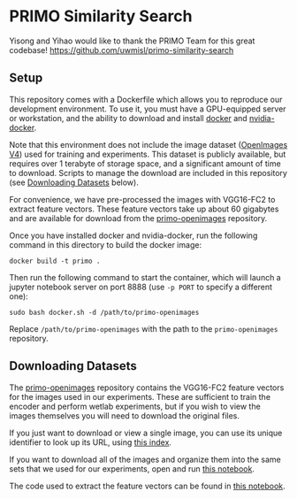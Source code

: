 PRIMO Similarity Search
=======================

Yisong and Yihao would like to thank the PRIMO Team for this great codebase! https://github.com/uwmisl/primo-similarity-search

Setup
-----
This repository comes with a Dockerfile which allows you to reproduce our
development environment. To use it, you must have a GPU-equipped server or
workstation, and the ability to download and install
[docker](https://www.docker.com/) and
[nvidia-docker](https://github.com/NVIDIA/nvidia-docker).

Note that this environment does not include the image dataset 
([OpenImages V4](https://storage.googleapis.com/openimages/web/download_v4.html)) used for
training and experiments. This dataset is publicly available, but requires over 1 terabyte of storage space, and a
significant amount of time to download. Scripts to manage the download are included in this
repository (see [Downloading Datasets](#downloading-datasets) below).

For convenience, we have pre-processed the images with VGG16-FC2 to extract feature vectors.
These feature vectors take up about 60 gigabytes and are available for download from the 
[primo-openimages](https://github.com/uwmisl/primo-openimages) repository. 

Once you have installed docker and nvidia-docker, run the following command in
this directory to build the docker image:

```
docker build -t primo .
```

Then run the following command to start the container, which will launch a
jupyter notebook server on port 8888 (use `-p PORT` to specify a different one):

```
sudo bash docker.sh -d /path/to/primo-openimages
```

Replace `/path/to/primo-openimages` with the path to the `primo-openimages` repository.


Downloading Datasets
--------------------
The [primo-openimages](https://github.com/uwmisl/primo-openimages) repository contains
the VGG16-FC2 feature vectors for the images used in our experiments. These are sufficient
to train the encoder and perform wetlab experiments, but if you wish to view the images themselves
you will need to download the original files.

If you just want to download or view a single image,
you can use its unique identifier to look up its URL, using
[this index](https://storage.googleapis.com/openimages/2018_04/image_ids_and_rotation.csv).

If you want to download all of the images and organize them into the same sets that we used
for our experiments, open and run [this notebook](notebooks/01_datasets/01_download.ipynb).

The code used to extract the feature vectors can be found in
[this notebook](notebooks/01_datasets/02_extract_features.ipynb).
